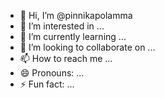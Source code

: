 - 👋 Hi, I’m @pinnikapolamma
- 👀 I’m interested in ...
- 🌱 I’m currently learning ...
- 💞️ I’m looking to collaborate on ...
- 📫 How to reach me ...
- 😄 Pronouns: ...
- ⚡ Fun fact: ...

<!---
pinnikapolamma/pinnikapolamma is a ✨ special ✨ repository because its `README.md` (this file) appears on your GitHub profile.
You can click the Preview link to take a look at your changes.
--->
